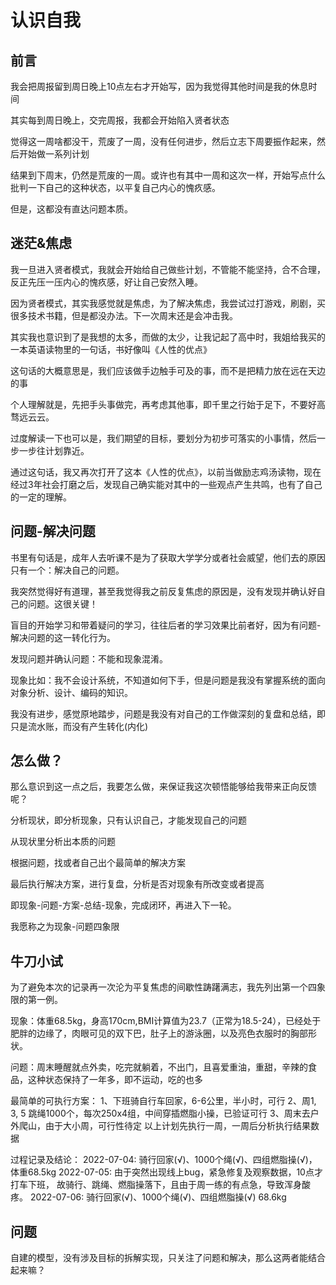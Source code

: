 # 认识自我

## 前言
我会把周报留到周日晚上10点左右才开始写，因为我觉得其他时间是我的休息时间

其实每到周日晚上，交完周报，我都会开始陷入贤者状态

觉得这一周啥都没干，荒废了一周，没有任何进步，然后立志下周要振作起来，然后开始做一系列计划

结果到下周末，仍然是荒废的一周。或许也有其中一周和这次一样，开始写点什么批判一下自己的这种状态，以平复自己内心的愧疚感。

但是，这都没有直达问题本质。

## 迷茫&焦虑
我一旦进入贤者模式，我就会开始给自己做些计划，不管能不能坚持，合不合理，反正先压一压内心的愧疚感，好让自己安然入睡。

因为贤者模式，其实我感觉就是焦虑，为了解决焦虑，我尝试过打游戏，刷剧，买很多技术书籍，但是都没办法。下一次周末还是会冲击我。

其实我也意识到了是我想的太多，而做的太少，让我记起了高中时，我姐给我买的一本英语读物里的一句话，书好像叫《人性的优点》

这句话的大概意思是，我们应该做手边触手可及的事，而不是把精力放在远在天边的事

个人理解就是，先把手头事做完，再考虑其他事，即千里之行始于足下，不要好高骛远云云。

过度解读一下也可以是，我们期望的目标，要划分为初步可落实的小事情，然后一步一步往计划靠近。

通过这句话，我又再次打开了这本《人性的优点》，以前当做励志鸡汤读物，现在经过3年社会打磨之后，发现自己确实能对其中的一些观点产生共鸣，也有了自己的一定的理解。

## 问题-解决问题

书里有句话是，成年人去听课不是为了获取大学学分或者社会威望，他们去的原因只有一个：解决自己的问题。

我突然觉得好有道理，甚至我觉得我之前反复焦虑的原因是，没有发现并确认好自己的问题。这很关键！

盲目的开始学习和带着疑问的学习，往往后者的学习效果比前者好，因为有问题-解决问题的这一转化行为。

发现问题并确认问题：不能和现象混淆。

现象比如：我不会设计系统，不知道如何下手，但是问题是我没有掌握系统的面向对象分析、设计、编码的知识。

我没有进步，感觉原地踏步，问题是我没有对自己的工作做深刻的复盘和总结，即只是流水账，而没有产生转化(内化)


## 怎么做？
那么意识到这一点之后，我要怎么做，来保证我这次顿悟能够给我带来正向反馈呢？

分析现状，即分析现象，只有认识自己，才能发现自己的问题

从现状里分析出本质的问题

根据问题，找或者自己出个最简单的解决方案

最后执行解决方案，进行复盘，分析是否对现象有所改变或者提高

即现象-问题-方案-总结-现象，完成闭环，再进入下一轮。

我愿称之为现象-问题四象限

## 牛刀小试

为了避免本次的记录再一次沦为平复焦虑的间歇性踌躇满志，我先列出第一个四象限的第一例。

现象：体重68.5kg，身高170cm,BMI计算值为23.7（正常为18.5-24），已经处于肥胖的边缘了，肉眼可见的双下巴，肚子上的游泳圈，以及亮色衣服时的胸部形状。

问题：周末睡醒就点外卖，吃完就躺着，不出门，且喜爱重油，重甜，辛辣的食品，这种状态保持了一年多，即不运动，吃的也多

最简单的可执行方案：
1、下班骑自行车回家，6-6公里，半小时，可行
2、周1, 3, 5 跳绳1000个，每次250x4组，中间穿插燃脂小操，已验证可行
3、周末去户外爬山，由于大小周，可行性待定
以上计划先执行一周，一周后分析执行结果数据

过程记录及结论：
2022-07-04: 骑行回家(√)、1000个绳(√)、四组燃脂操(√)，体重68.5kg
2022-07-05: 由于突然出现线上bug，紧急修复及观察数据，10点才打车下班，
故骑行、跳绳、燃脂操落下，且由于周一练的有点急，导致浑身酸疼。
2022-07-06: 骑行回家(√)、1000个绳(√)、四组燃脂操(√) 68.6kg

## 问题
自建的模型，没有涉及目标的拆解实现，只关注了问题和解决，那么这两者能结合起来嘛？


